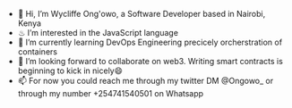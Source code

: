 - 👋 Hi, I’m Wycliffe Ong'owo, a Software Developer based in Nairobi, Kenya
- ♨ I’m interested in the JavaScript language
- 🌱 I’m currently learning DevOps Engineering precicely orcherstration of containers
- 💞️ I’m looking forward to collaborate on web3. Writing smart contracts is beginning to kick in nicely😄
- 📫 For now you could reach me through my twitter DM @Ongowo_ or through my number +254741540501 on Whatsapp
